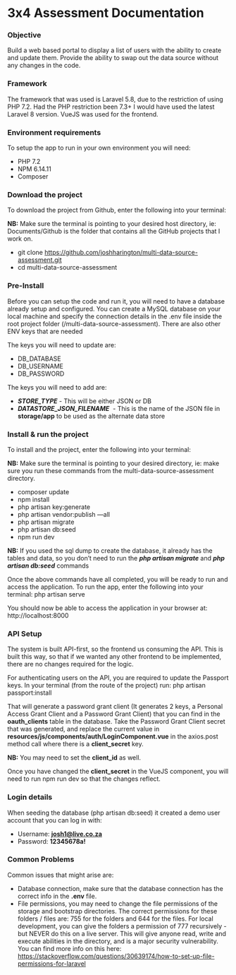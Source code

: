 # 3x4 Assessment Documentation

### Objective

Build a web based portal to display a list of users with the ability to create and update them. Provide the ability to swap out the data source without any changes in the code.

### Framework
The framework that was used is Laravel 5.8, due to the restriction of using PHP 7.2. Had the PHP restriction been 7.3+ I would have used the latest Laravel 8 version. VueJS was used for the frontend.

### Environment requirements
To setup the app to run in your own environment you will need:

* PHP 7.2
* NPM 6.14.11 
* Composer

### Download the project
To download the project from Github, enter the following into your terminal:

**NB:** Make sure the terminal is pointing to your desired host directory, ie: Documents/Github is the folder that contains all the GitHub projects that I work on.

* git clone https://github.com/joshharington/multi-data-source-assessment.git
* cd multi-data-source-assessment

### Pre-Install
Before you can setup the code and run it, you will need to have a database already setup and configured. You can create a MySQL database on your local machine and specify the connection details in the .env file inside the root project folder (/multi-data-source-assessment). There are also other ENV keys that are needed

The keys you will need to update are:

* DB_DATABASE
* DB_USERNAME
* DB_PASSWORD


The keys you will need to add are:

* ***STORE_TYPE*** - This will be either JSON or DB
* ***DATASTORE\_JSON\_FILENAME***     - This is the name of the JSON file in **storage/app** to be used as the alternate data store


### Install & run the project
To install and the project, enter the following into your terminal:

**NB:** Make sure the terminal is pointing to your desired directory, ie: make sure you run these commands from the multi-data-source-assessment directory.

* composer update
* npm install
* php artisan key:generate
* php artisan vendor:publish —all
* php artisan migrate
* php artisan db:seed
* npm run dev

**NB:** If you used the sql dump to create the database, it already has the tables and data, so you don’t need to run the ***php artisan migrate*** and ***php artisan db:seed*** commands

Once the above commands have all completed, you will be ready to run and access the application. To run the app, enter the following into your terminal:
php artisan serve

You should now be able to access the application in your browser at: http://localhost:8000

### API Setup
The system is built API-first, so the frontend us consuming the API. This is built this way, so that if we wanted any other frontend to be implemented, there are no changes required for the logic.

For authenticating users on the API, you are required to update the Passport keys. In your terminal (from the route of the project) run:
php artisan passport:install

That will generate a password grant client (It generates 2 keys, a Personal Access Grant Client and a Password Grant Client) that you can find in the **oauth_clients** table in the database. Take the Password Grant Client secret that was generated, and replace the current value in **resources/js/components/auth/LoginComponent.vue** in the axios.post method call where there is a **client_secret** key.

**NB:** You may need to set the **client_id** as well.

Once you have changed the **client_secret** in the VueJS component, you will need to run npm run dev so that the changes reflect.

### Login details
When seeding the database (php artisan db:seed) it created a demo user account that you can log in with:

* Username: **josh1@live.co.za**
* Password: **12345678a!**

### Common Problems
Common issues that might arise are:

* Database connection, make sure that the database connection has the correct info in the **.env** file.
* File permissions, you may need to change the file permissions of the storage and bootstrap directories. The correct permissions for these folders / files are: 755 for the folders and 644 for the files. For local development, you can give the folders a permission of 777 recursively - but NEVER do this on a live server. This will give anyone read, write and execute abilities in the directory, and is a major security vulnerability. You can find more info on this here: https://stackoverflow.com/questions/30639174/how-to-set-up-file-permissions-for-laravel
 
